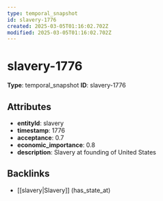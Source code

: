 ```yaml
---
type: temporal_snapshot
id: slavery-1776
created: 2025-03-05T01:16:02.702Z
modified: 2025-03-05T01:16:02.702Z
---
```


# slavery-1776

**Type**: temporal_snapshot
**ID**: slavery-1776

## Attributes

- **entityId**: slavery
- **timestamp**: 1776
- **acceptance**: 0.7
- **economic_importance**: 0.8
- **description**: Slavery at founding of United States

## Backlinks

- [[slavery|Slavery]] (has_state_at)

